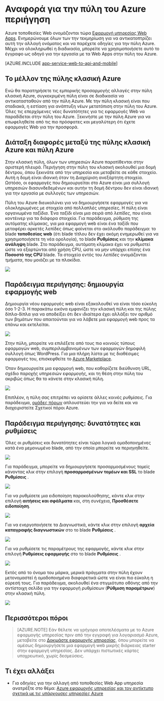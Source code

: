<properties
    pageTitle="Αναφορά για την πύλη του Azure περιήγηση"
    description="Μάθετε τις εμπειρίες διαφορετικό χρήστη για την εφαρμογή υπηρεσίας Web μεταξύ της πύλης διαχείρισης και την πύλη του Azure"
    services="app-service"
    documentationCenter=""
    authors="jaime-espinosa"
    manager="wpickett"
    editor="jimbe"/>

<tags
    ms.service="app-service"
    ms.workload="na"
    ms.tgt_pltfrm="na"
    ms.devlang="na"
    ms.topic="article"
    ms.date="02/26/2016"
    ms.author="jaime-espinosa"/>

# <a name="reference-for-navigating-the-azure-portal"></a>Αναφορά για την πύλη του Azure περιήγηση

Azure τοποθεσίες Web ονομάζονται τώρα [Εφαρμογή υπηρεσίας Web Apps](http://go.microsoft.com/fwlink/?LinkId=529714). Ενημερώνουμε όλων των την τεκμηρίωση για να αντικατοπτρίζει αυτή την αλλαγή ονόματος και να παρέχετε οδηγίες για την πύλη Azure. Μέχρι να ολοκληρωθεί η διαδικασία, μπορείτε να χρησιμοποιήσετε αυτό το έγγραφο ως οδηγό για την εργασία με τα Web Apps στην πύλη του Azure.

[AZURE.INCLUDE [app-service-web-to-api-and-mobile](../../includes/app-service-web-to-api-and-mobile.md)] 
 
## <a name="the-future-of-the-azure-classic-portal"></a>Το μέλλον της πύλης κλασική Azure

Ενώ θα παρατηρήσετε τις εμπορικής προσαρμογής αλλαγές στην πύλη κλασική Azure, συγκεκριμένη πύλη είναι σε διαδικασία να αντικατασταθούν από την πύλη Azure. Με την πύλη κλασική είναι που σταδιακά, η εστίαση για ανάπτυξη νέων μετατόπιση στην πύλη του Azure. Όλες τις επερχόμενες νέες δυνατότητες για τις εφαρμογές Web να παραδίδεται στην πύλη του Azure. Ξεκινήστε με την πύλη Azure για να επωφεληθείτε από τις πιο πρόσφατες και μεγαλύτερη ότι έχετε εφαρμογές Web για την προσφορά.

## <a name="layout-differences-between-the-azure-classic-portal-and-azure-portal"></a>Διάταξη διαφορές μεταξύ της πύλης κλασική Azure και πύλη Azure

Στην κλασική πύλη, όλων των υπηρεσιών Azure παρατίθενται στην αριστερή πλευρά. Περιήγηση στην πύλη του κλασική ακολουθεί μια δομή δέντρου, όπου ξεκινάτε από την υπηρεσία και μεταβείτε σε κάθε στοιχείο. Αυτή η δομή είναι ιδανική όταν τη Διαχείριση ανεξάρτητη στοιχεία. Ωστόσο, οι εφαρμογές που δημιουργείται στο Azure είναι μια συλλογή υπηρεσιών διασυνδεδεμένων και αυτήν τη δομή δέντρου δεν είναι ιδανική για την εργασία με συλλογές των υπηρεσιών. 

Πύλη του Azure διευκολύνει για να δημιουργήσετε εφαρμογές για να ολοκληρωμένες με στοιχεία από πολλαπλές υπηρεσίες. Η πύλη είναι οργανωμένα *ταξίδια*. Ένα *ταξίδι* είναι μια σειρά από *λεπίδες*, που είναι κοντέινερ για τα διάφορα στοιχεία. Για παράδειγμα, ρύθμιση της αυτόματης κλίμακας, για μια εφαρμογή web είναι ένα *ταξίδι* που μεταφέρει αρκετές λεπίδες όπως φαίνεται στο ακόλουθο παράδειγμα: το blade **τοποθεσίας web** (ότι blade τίτλου δεν έχει ακόμη ενημερωθεί για να χρησιμοποιήσετε τη νέα ορολογία), το blade **Ρυθμίσεις** και την **κλίμακα ανάληψη** blade. Στο παράδειγμα, αυτόματη κλίμακα έχει να ρυθμιστεί ώστε να εξαρτώνται από χρήση CPU, ώστε να μην υπάρχει επίσης ένα **Ποσοστό της CPU** blade. Τα στοιχεία εντός του *λεπίδες* ονομάζονται *τμήματα*, που μοιάζει με τα πλακίδια. 

![](./media/app-service-web-app-azure-portal/AutoScaling.png)

## <a name="navigation-example-create-a-web-app"></a>Παράδειγμα περιήγησης: δημιουργία εφαρμογής web

Δημιουργία νέου εφαρμογές web είναι εξακολουθεί να είναι τόσο εύκολη όσο 1-2-3. Η παρακάτω εικόνα εμφανίζει την κλασική πύλη και της πύλης δίπλα-δίπλα για να αποδείξει ότι δεν ιδιαίτερα έχει αλλάξει τον αριθμό των βημάτων που απαιτούνται για να λάβετε μια εφαρμογή web προς τα επάνω και εκτελείται. 

![](./media/app-service-web-app-azure-portal/CreateWebApp.png)

Στην πύλη, μπορείτε να επιλέξετε από τους πιο κοινούς τύπους εφαρμογών web, συμπεριλαμβανομένων των εφαρμογών δημοφιλή συλλογή όπως WordPress. Για μια πλήρη λίστα με τις διαθέσιμες εφαρμογές του, επισκεφθείτε το [Azure Marketplace].

Όταν δημιουργείτε μια εφαρμογή web, που καθορίζετε διεύθυνση URL, σχέδιο παροχής υπηρεσιών εφαρμογής, και τη θέση στην πύλη του ακριβώς όπως θα το κάνετε στην κλασική πύλη. 

![](./media/app-service-web-app-azure-portal/CreateWebAppSettings.png)

Επιπλέον, η πύλη σας επιτρέπει να ορίσετε άλλες κοινές ρυθμίσεις. Για παράδειγμα, [ομάδες πόρων](../azure-resource-manager/resource-group-overview.md) απλουστεύει την για να δείτε και να διαχειριστείτε Σχετικοί πόροι Azure. 

## <a name="navigation-example-settings-and-features"></a>Παράδειγμα περιήγησης: δυνατότητες και ρυθμίσεις

Όλες οι ρυθμίσεις και δυνατότητες είναι τώρα λογικά ομαδοποιημένες κατά ένα μεμονωμένο blade, από την οποία μπορείτε να περιηγηθείτε.

![](./media/app-service-web-app-azure-portal/WebAppSettings.png)

Για παράδειγμα, μπορείτε να δημιουργήσετε προσαρμοσμένους τομείς κάνοντας κλικ στην επιλογή **προσαρμοσμένων τομέων και SSL** το blade **Ρυθμίσεις** .

![](./media/app-service-web-app-azure-portal/ConfigureWebApp.png)

Για να ρυθμίσετε μια ειδοποίηση παρακολούθησης, κάντε κλικ στην επιλογή **αιτήσεις και σφάλματα** και, στη συνέχεια, **Προσθέσετε ειδοποίηση**.

![](./media/app-service-web-app-azure-portal/Monitoring.png)

Για να ενεργοποιήσετε τα Διαγνωστικά, κάντε κλικ στην επιλογή **αρχεία καταγραφής διαγνωστικών** στο το blade **Ρυθμίσεις** .

![](./media/app-service-web-app-azure-portal/Diagnostics.png)
 
Για να ρυθμίσετε τις παραμέτρους της εφαρμογής, κάντε κλικ στην επιλογή **Ρυθμίσεις εφαρμογής** στο το blade **Ρυθμίσεις** . 

![](./media/app-service-web-app-azure-portal/AppSettingsPreview.png)

Εκτός από το όνομα του μάρκα, μερικά πράγματα στην πύλη έχουν μετονομαστεί ή ομαδοποιημένα διαφορετικά ώστε να είναι πιο εύκολη η εύρεσή τους. Για παράδειγμα, ακολουθεί ένα στιγμιότυπο οθόνης από την αντίστοιχη σελίδα για την εφαρμογή ρυθμίσεων (**Ρύθμιση παραμέτρων**) στην κλασική πύλη.

![](./media/app-service-web-app-azure-portal/AppSettings.png)

## <a name="more-resources"></a>Περισσότεροι πόροι

[Azure Portal]: https://portal.azure.com
[Azure Marketplace]: /marketplace/

>[AZURE.NOTE] Εάν θέλετε να γρήγορα αποτελέσματα με το Azure εφαρμογής υπηρεσίας πριν από την εγγραφή για λογαριασμό Azure, μεταβείτε στο [Δοκιμάστε εφαρμογής υπηρεσίας](http://go.microsoft.com/fwlink/?LinkId=523751), όπου μπορείτε να αμέσως δημιουργήσετε μια εφαρμογή web μικρής διάρκειας starter στην εφαρμογή υπηρεσίας. Δεν υπάρχει πιστωτικές κάρτες υποχρεωτικό, χωρίς δεσμεύσεις.

## <a name="whats-changed"></a>Τι έχει αλλάξει
* Για οδηγίες για την αλλαγή από τοποθεσίες Web App υπηρεσία ανατρέξτε στο θέμα: [Azure εφαρμογής υπηρεσίας και τον αντίκτυπο σχετικά με τις υπάρχουσες υπηρεσίες Azure](http://go.microsoft.com/fwlink/?LinkId=529714)
 
